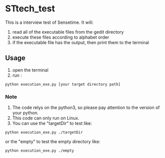 # STtech_test

This is a interview test of Sensetime. It will:
1. read all of the executable files from the gedit directory
2. execute these files according to alphabet order
3. if the executable file has the output, then print them to the terminal

## Usage
1. open the terminal
2. run :
```shell
python execution_exe.py [your target directory path]
```
###   Note

1. The code relys on the python3, so please pay attention to the version of your python.
2. This code can only run on Linux.
3. You can use the "targetDir" to test like:
```shell
python execution_exe.py ./targetDir
```
or the "empty" to test the empty directory like:
```shell
python execution_exe.py ./empty
```
